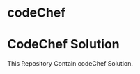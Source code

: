 # codeChef
<!DOCTYPE html>
<html>
<body>

<h1>CodeChef Solution</h1>

<p>This Repository Contain codeChef Solution</b>.</p>


</body>
</html>
